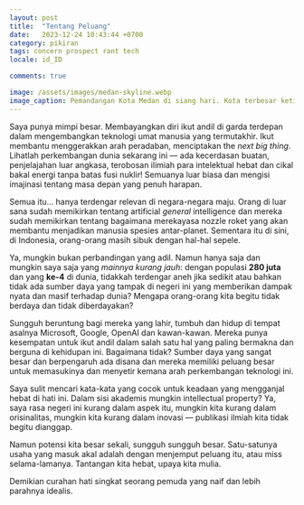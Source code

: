 ```yaml
---
layout: post
title:  "Tentang Peluang"
date:   2023-12-24 10:43:44 +0700
category: pikiran
tags: concern prospect rant tech
locale: id_ID

comments: true

image: /assets/images/medan-skyline.webp
image_caption: Pemandangan Kota Medan di siang hari. Kota terbesar ketiga di Indonesia oleh ekonomi setelah Jakarta dan Surabaya. Kota dimana aku dibesarkan.
---
```


Saya punya mimpi besar. Membayangkan diri ikut andil di garda terdepan dalam mengembangkan teknologi umat manusia yang termutakhir. Ikut membantu menggerakkan arah peradaban, menciptakan the *next big thing*. <!--more--> Lihatlah perkembangan dunia sekarang ini — ada kecerdasan buatan, penjelajahan luar angkasa, terobosan ilimiah para intelektual hebat dan cikal bakal energi tanpa batas fusi nuklir! Semuanya luar biasa dan mengisi imajinasi tentang masa depan yang penuh harapan.

Semua itu... hanya terdengar relevan di negara-negara maju. Orang di luar sana sudah memikirkan tentang artificial _general_ intelligence dan mereka sudah memikirkan tentang bagaimana merekayasa nozzle roket yang akan membantu menjadikan manusia spesies antar-planet. Sementara itu di sini, di Indonesia, orang-orang masih sibuk dengan hal-hal sepele.

Ya, mungkin bukan perbandingan yang adil. Namun hanya saja dan mungkin saya saja yang *mainnya kurang jauh*: dengan populasi **280 juta** dan yang **ke-4** di dunia, tidakkah terdengar aneh jika sedikit atau bahkan tidak ada sumber daya yang tampak di negeri ini yang memberikan dampak nyata dan masif terhadap dunia? Mengapa orang-orang kita begitu tidak berdaya dan tidak diberdayakan?

Sungguh beruntung bagi mereka yang lahir, tumbuh dan hidup di tempat asalnya Microsoft, Google, OpenAI dan kawan-kawan. Mereka punya kesempatan untuk ikut andil dalam salah satu hal yang paling bermakna dan berguna di kehidupan ini. Bagaimana tidak? Sumber daya yang sangat besar dan berpengaruh ada disana dan mereka memiliki peluang besar untuk memasukinya dan menyetir kemana arah perkembangan teknologi ini.

Saya sulit mencari kata-kata yang cocok untuk keadaan yang mengganjal hebat di hati ini. Dalam sisi akademis mungkin intellectual property? Ya, saya rasa negeri ini kurang dalam aspek itu, mungkin kita kurang dalam orisinalitas, mungkin kita kurang dalam inovasi — publikasi ilmiah kita tidak begitu dianggap.

Namun potensi kita besar sekali, sungguh sungguh besar. Satu-satunya usaha yang masuk akal adalah dengan menjemput peluang itu, atau miss selama-lamanya. Tantangan kita hebat, upaya kita mulia. 

Demikian curahan hati singkat seorang pemuda yang naif dan lebih parahnya idealis.
